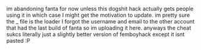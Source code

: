 im abandoning fanta for now unless this dogshit hack actually gets people using it in which case I might get the motivation to update. im pretty sure the _ file is the loader I forgot the username and email to the other account that had the last build of fanta so im uploading it here. anyways the cheat sukcs literally just a slightly better version of femboyhack except it isnt pasted :P
